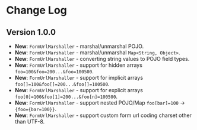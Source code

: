 Change Log
==========

## Version 1.0.0

* **New**: `FormUrlMarshaller` - marshal/unmarshal POJO.
* **New**: `FormUrlMarshaller` - marshal/unmarshal `Map<String, Object>`.
* **New**: `FormUrlMarshaller` - converting string values to POJO field types.
* **New**: `FormUrlMarshaller` - support for hidden arrays `foo=100&foo=200...&foo=100500`.
* **New**: `FormUrlMarshaller` - support for implicit arrays `foo[]=100&foo[]=200...&foo[]=100500`.
* **New**: `FormUrlMarshaller` - support for explicit arrays `foo[0]=100&foo[1]=200...&foo[n]=100500`.
* **New**: `FormUrlMarshaller` - support nested POJO/Map `foo[bar]=100` -> `{foo={bar=100}}`.
* **New**: `FormUrlMarshaller` - support custom form url coding charset other than UTF-8.
